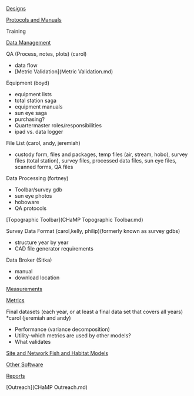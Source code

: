 

[Designs](Designs.md)

[Protocols and Manuals](ProtocolMainPage.md)

Training

[Data Management](DataManagement.md)

QA (Process, notes, plots) (carol)

- data flow
- [Metric Validation](Metric Validation.md)

Equipment (boyd)

- equipment lists 
- total station saga
- equipment manuals
- sun eye saga
- purchasing?
- Quartermaster roles/responsibilities
- ipad vs. data logger

File List (carol, andy, jeremiah)

- custody form, files and packages, temp files (air, stream, hobo), survey files (total station), survey files, processed data files, sun eye files, scanned forms, QA files

Data Processing (fortney)

- Toolbar/survey gdb
- sun eye photos
- hoboware
- QA protocols

[Topographic Toolbar](CHaMP Topographic Toolbar.md)

Survey Data Format (carol,kelly, philip)(formerly known as survey gdbs)

- structure year by year
- CAD file generator requirements

Data Broker (Sitka)

- manual
- download location

[Measurements](MeasurementsMainPage.md)

[Metrics](MetricsMainPage.md) 

Final datasets (each year, or at least a final data set that covers all years)
*carol (jeremiah and andy)

- Performance (variance decomposition)
- Utility-which metrics are used by other models? 
- What validates

[Site and Network Fish and Habitat Models](Models.md)

[Other Software](OtherSoftware.md)

[Reports](ReportsMain.md) 

[Outreach](CHaMP Outreach.md)

